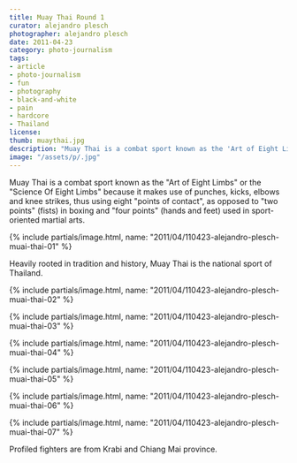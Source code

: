 ```yaml
---
title: Muay Thai Round 1
curator: alejandro plesch
photographer: alejandro plesch
date: 2011-04-23
category: photo-journalism
tags:
- article
- photo-journalism
- fun
- photography
- black-and-white
- pain
- hardcore
- Thailand
license:
thumb: muaythai.jpg
description: "Muay Thai is a combat sport known as the 'Art of Eight Limbs' or the 'Science Of Eight Limbs' because it makes use of punches, kicks, elbows and knee strikes, thus using eight points of contact, as opposed to two points, fists, in boxing and four points, hands and feet, used in sport-oriented martial arts."
image: "/assets/p/.jpg"
---
```


Muay Thai is a combat sport known as the "Art of Eight Limbs" or the "Science Of Eight Limbs" because it makes use of punches, kicks, elbows and knee strikes, thus using eight "points of contact", as opposed to "two points" (fists) in boxing and "four points" (hands and feet) used in sport-oriented martial arts.

{% include partials/image.html, name: "2011/04/110423-alejandro-plesch-muai-thai-01" %}

Heavily rooted in tradition and history, Muay Thai is the national sport of Thailand.   

{% include partials/image.html, name: "2011/04/110423-alejandro-plesch-muai-thai-02" %}


{% include partials/image.html, name: "2011/04/110423-alejandro-plesch-muai-thai-03" %}


{% include partials/image.html, name: "2011/04/110423-alejandro-plesch-muai-thai-04" %}


{% include partials/image.html, name: "2011/04/110423-alejandro-plesch-muai-thai-05" %}


{% include partials/image.html, name: "2011/04/110423-alejandro-plesch-muai-thai-06" %}


{% include partials/image.html, name: "2011/04/110423-alejandro-plesch-muai-thai-07" %}

Profiled fighters are from Krabi and Chiang Mai province.
